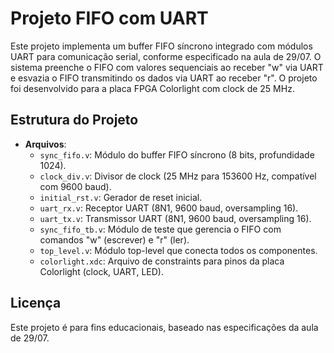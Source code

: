 # Projeto FIFO com UART

Este projeto implementa um buffer FIFO síncrono integrado com módulos UART para comunicação serial, conforme especificado na aula de 29/07. O sistema preenche o FIFO com valores sequenciais ao receber "w" via UART e esvazia o FIFO transmitindo os dados via UART ao receber "r". O projeto foi desenvolvido para a placa FPGA Colorlight com clock de 25 MHz.

## Estrutura do Projeto
- **Arquivos**:
  - `sync_fifo.v`: Módulo do buffer FIFO síncrono (8 bits, profundidade 1024).
  - `clock_div.v`: Divisor de clock (25 MHz para 153600 Hz, compatível com 9600 baud).
  - `initial_rst.v`: Gerador de reset inicial.
  - `uart_rx.v`: Receptor UART (8N1, 9600 baud, oversampling 16).
  - `uart_tx.v`: Transmissor UART (8N1, 9600 baud, oversampling 16).
  - `sync_fifo_tb.v`: Módulo de teste que gerencia o FIFO com comandos "w" (escrever) e "r" (ler).
  - `top_level.v`: Módulo top-level que conecta todos os componentes.
  - `colorlight.xdc`: Arquivo de constraints para pinos da placa Colorlight (clock, UART, LED).


## Licença
Este projeto é para fins educacionais, baseado nas especificações da aula de 29/07.
